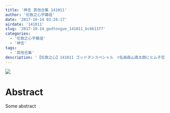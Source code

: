 ```yaml
---
title: '神舌 其他合集 141011'
author: '伦敦之心字幕组'
date: '2017-10-14 03:28:17'
airdate: '141011'
slug: '2017-10-14_godtongue_141011_bc6b11f7'
categories: 
  - '伦敦之心字幕组'
  - '神舌'
tags: 
  - '其他合集'
description: '【伦敦之心】141011 ゴッドタンスペシャル　▽名曲森山直太朗にヒム子恋'
---
```


![](https://i.imgur.com/0JCLS95.jpg)
# Abstract
Some abstract
